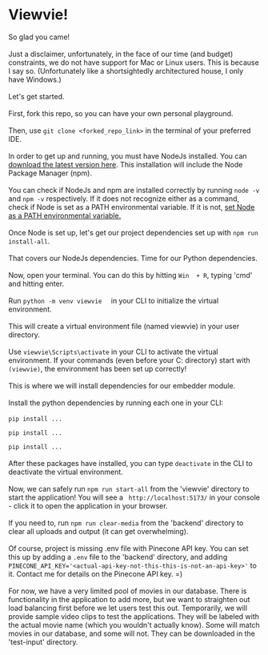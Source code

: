 # Viewvie!

So glad you came!
<br/><br/>
Just a disclaimer, unfortunately, in the face of our time (and budget) constraints, we do not have support for Mac or Linux users. This is because I say so. (Unfortunately like a shortsightedly architectured house, I only have Windows.)
<br/><br/>
Let's get started.
<br/><br/>
First, fork this repo, so you can have your own personal playground.
<br/><br/>
Then, use ```git clone <forked_repo_link>``` in the terminal of your preferred IDE.
<br/><br/>
In order to get up and running, you must have NodeJs installed. You can [download the latest version here](https://nodejs.org/en/download). This installation will include the Node Package Manager (npm).
<br/><br/>
You can check if NodeJs and npm are installed correctly by running ```node -v``` and ```npm -v``` respectively. If it does not recognize either as a command, check if Node is set as a PATH environmental variable. If it is not, [set Node as a PATH environmental variable.](https://www.architectryan.com/2018/03/17/add-to-the-path-on-windows-10/)
<br/><br/>
Once Node is set up, let's get our project dependencies set up with ```npm run install-all```.
<br/><br/>
That covers our NodeJs dependencies. Time for our Python dependencies.
<br/><br/>
Now, open your terminal. You can do this by hitting ```Win  + R```, typing 'cmd' and hitting enter.
<br/><br/>
Run ```python -m venv viewvie  ``` in your CLI to initialize the virtual environment.
<br/><br/>
This will create a virtual environment file (named viewvie) in your user directory.
<br/><br/>
Use ```viewvie\Scripts\activate``` in your CLI to activate the virtual environment. If your commands (even before your C: directory) start with ```(viewvie)```, the environment has been set up correctly!
<br/><br/>
This is where we will install dependencies for our embedder module.
<br/><br/>
Install the python dependencies by running each one in your CLI:
<br/><br/>
```pip install ...```

```pip install ...```

```pip install ...```
<br/><br/>
After these packages have installed, you can type ```deactivate``` in the CLI to deactivate the virtual environment.
<br/><br/>
Now, we can safely run ```npm run start-all``` from the 'viewvie' directory to start the application! You will see a ``` http://localhost:5173/``` in your console - click it to open the application in your browser.
<br/><br/>
If you need to, run ```npm run clear-media``` from the 'backend' directory to clear all uploads and output (it can get overwhelming).
<br/><br/>
Of course, project is missing .env file with Pinecone API key. You can set this up by adding a ```.env``` file to the 'backend' directory, and adding ```PINECONE_API_KEY='<actual-api-key-not-this-this-is-not-an-api-key>'``` to it. Contact me for details on the Pinecone API key. =)
<br/><br/>
For now, we have a very limited pool of movies in our database. There is functionality in the application to add more, but we want to straighten out load balancing first before we let users test this out. Temporarily, we will provide sample video clips to test the applications. They will be labeled with the actual movie name (which you wouldn't actually know). Some will match movies in our database, and some will not. They can be downloaded in the 'test-input' directory.
